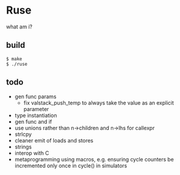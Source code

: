 # Ruse

what am i?

## build

```
$ make
$ ./ruse
```

## todo

* gen func params
  * fix valstack_push_temp to always take the value as an explicit parameter
* type instantiation
* gen func and if
* use unions rather than n->children and n->lhs for callexpr
* strlcpy
* cleaner emit of loads and stores
* strings
* interop with C
* metaprogramming using macros, e.g. ensuring cycle counters be incremented
  only once in cycle() in simulators
